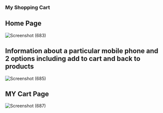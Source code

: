 ### My Shopping Cart

## Home Page

![Screenshot (683)](https://user-images.githubusercontent.com/101920807/213425278-7b67f68d-7c7a-4527-95ec-d3c3236f29b7.png)


## Information about a particular mobile phone and 2 options including add to cart and back to products

![Screenshot (685)](https://user-images.githubusercontent.com/101920807/213425822-035c055e-35a3-4a62-8536-3a5a6f119885.png)


## MY Cart Page 

![Screenshot (687)](https://user-images.githubusercontent.com/101920807/213426507-8e118a1d-6ba0-436a-bd04-9408dcbf7c61.png)

